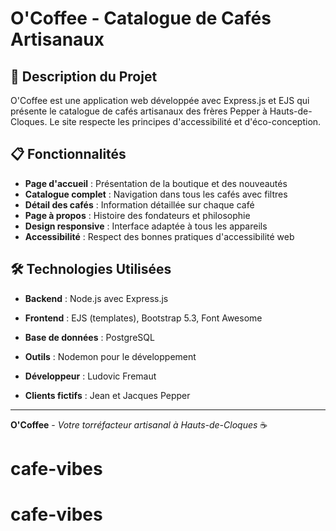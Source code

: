 # O'Coffee - Catalogue de Cafés Artisanaux

## 🚀 Description du Projet

O'Coffee est une application web développée avec Express.js et EJS qui présente le catalogue de cafés artisanaux des frères Pepper à Hauts-de-Cloques. Le site respecte les principes d'accessibilité et d'éco-conception.

## 📋 Fonctionnalités

- **Page d'accueil** : Présentation de la boutique et des nouveautés
- **Catalogue complet** : Navigation dans tous les cafés avec filtres
- **Détail des cafés** : Information détaillée sur chaque café
- **Page à propos** : Histoire des fondateurs et philosophie
- **Design responsive** : Interface adaptée à tous les appareils
- **Accessibilité** : Respect des bonnes pratiques d'accessibilité web

## 🛠️ Technologies Utilisées

- **Backend** : Node.js avec Express.js
- **Frontend** : EJS (templates), Bootstrap 5.3, Font Awesome
- **Base de données** : PostgreSQL
- **Outils** : Nodemon pour le développement


- **Développeur** : Ludovic Fremaut
- **Clients fictifs** : Jean et Jacques Pepper

---

**O'Coffee** - *Votre torréfacteur artisanal à Hauts-de-Cloques* ☕
# cafe-vibes
# cafe-vibes
